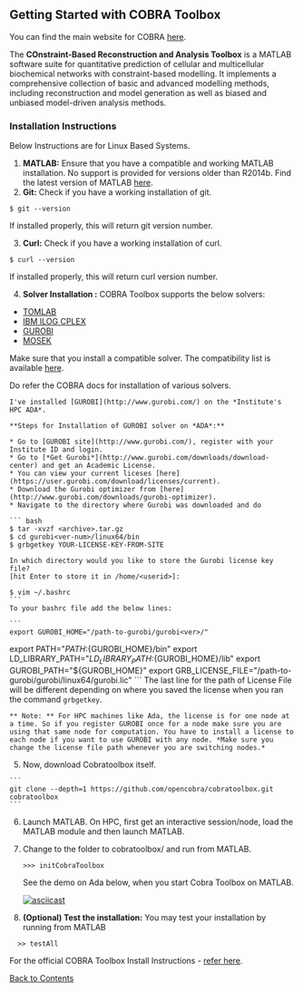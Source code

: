 ## Getting Started with COBRA Toolbox

You can find the main website for COBRA [here](https://opencobra.github.io/cobratoolbox/stable/).

The **COnstraint-Based Reconstruction and Analysis Toolbox** is a MATLAB software suite for quantitative prediction of cellular and multicellular biochemical networks with constraint-based modelling. It implements a comprehensive collection of basic and advanced modelling methods, including reconstruction and model generation as well as biased and unbiased model-driven analysis methods.

### Installation Instructions

Below Instructions are for Linux Based Systems.

1. **MATLAB:** Ensure that you have a compatible and working MATLAB installation. No support is provided for versions older than R2014b. Find the latest version of MATLAB [here](https://in.mathworks.com/products/matlab.html).
2. **Git:** Check if you have a working installation of git.

  `` $ git --version ``

  If installed properly, this will return git  version number.

3. **Curl:** Check if you have a working installation of curl.

  `` $ curl --version ``

  If installed properly, this will return curl  version number.

4. **Solver Installation :** COBRA Toolbox supports the below solvers:
  - [TOMLAB](https://tomopt.com/)
  - [IBM ILOG CPLEX](https://www.ibm.com/in-en/marketplace/ibm-ilog-cplex)
  - [GUROBI](http://www.gurobi.com/)
  - [MOSEK](https://www.mosek.com/)

   Make sure that you install a compatible solver. The compatibility list is available [here](https://github.com/opencobra/cobratoolbox/blob/master/docs/source/installation/compatMatrix.rst).

   Do refer the COBRA docs for installation of various solvers.

    I've installed [GUROBI](http://www.gurobi.com/) on the *Institute's HPC ADA*.

    **Steps for Installation of GUROBI solver on *ADA*:**

    * Go to [GUROBI site](http://www.gurobi.com/), register with your Institute ID and login.
    * Go to [*Get Gurobi*](http://www.gurobi.com/downloads/download-center) and get an Academic License.
    * You can view your current liceses [here](https://user.gurobi.com/download/licenses/current).
    * Download the Gurobi optimizer from [here](http://www.gurobi.com/downloads/gurobi-optimizer).
    * Navigate to the directory where Gurobi was downloaded and do

    ``` bash
    $ tar -xvzf <archive>.tar.gz
    $ cd gurobi<ver-num>/linux64/bin
    $ grbgetkey YOUR-LICENSE-KEY-FROM-SITE

    In which directory would you like to store the Gurobi license key file?
    [hit Enter to store it in /home/<userid>]:

    $ vim ~/.bashrc
    ```
    To your bashrc file add the below lines:

    ```
    export GUROBI_HOME="/path-to-gurobi/gurobi<ver>/"
export PATH="${PATH}:${GUROBI_HOME}/bin"
export LD_LIBRARY_PATH="${LD_LIBRARY_PATH}:${GUROBI_HOME}/lib"
export GUROBI_PATH="${GUROBI_HOME}"
export GRB_LICENSE_FILE="/path-to-gurobi/gurobi<ver>/linux64/gurobi.lic"
    ```
    The last line for the path of License File will be different depending on where you saved the license when you ran the command ``grbgetkey``.

    ** Note: ** For HPC machines like Ada, the license is for one node at a time. So if you register GUROBI once for a node make sure you are using that same node for computation. You have to install a license to each node if you want to use GUROBI with any node. *Make sure you change the license file path whenever you are switching nodes.*

  5. Now, download Cobratoolbox itself.

    ```
    git clone --depth=1 https://github.com/opencobra/cobratoolbox.git cobratoolbox
    ```

 6. Launch MATLAB. On HPC, first get an interactive session/node, load the MATLAB module and then launch MATLAB.
 7. Change to the folder to cobratoolbox/ and run from MATLAB.

    ```
    >>> initCobraToolbox
    ```

    See the demo on Ada below, when you start Cobra Toolbox on MATLAB.

    [![asciicast](https://asciinema.org/a/wwoPFvkmTSN7sil5Bz2f6da6P.svg)](https://asciinema.org/a/wwoPFvkmTSN7sil5Bz2f6da6P)

  8. **(Optional) Test the installation:** You may test your installation by running from MATLAB

  ```
    >> testAll
  ```

For the official COBRA Toolbox Install Instructions - [refer here](https://opencobra.github.io/cobratoolbox/stable/installation.html).

[Back to Contents](../README.md)
